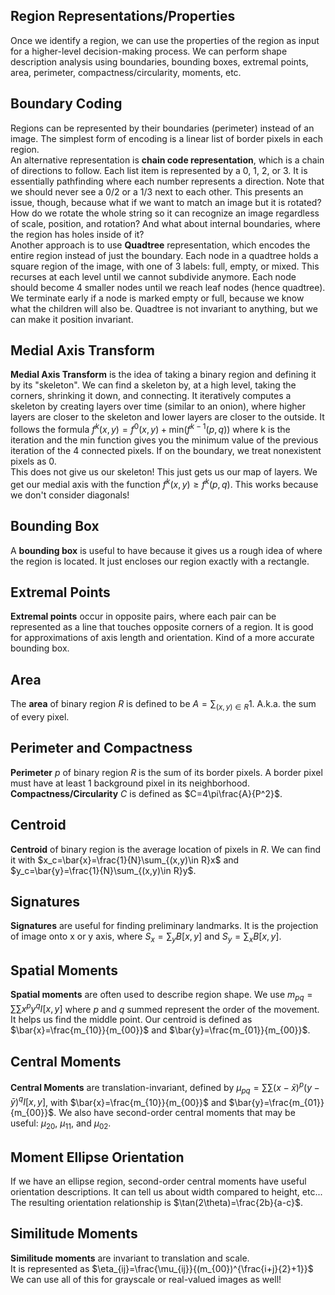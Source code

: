 ## Region Representations/Properties

Once we identify a region, we can use the properties of the region as input for a higher-level decision-making process. We can perform shape description analysis using boundaries, bounding boxes, extremal points, area, perimeter, compactness/circularity, moments, etc.

## Boundary Coding

Regions can be represented by their boundaries (perimeter) instead of an image. The simplest form of encoding is a linear list of border pixels in each region.  
An alternative representation is **chain code representation**, which is a chain of directions to follow. Each list item is represented by a 0, 1, 2, or 3. It is essentially pathfinding where each number represents a direction. Note that we should never see a 0/2 or a 1/3 next to each other. This presents an issue, though, because what if we want to match an image but it is rotated? How do we rotate the whole string so it can recognize an image regardless of scale, position, and rotation? And what about internal boundaries, where the region has holes inside of it?  
Another approach is to use **Quadtree** representation, which encodes the entire region instead of just the boundary. Each node in a quadtree holds a square region of the image, with one of 3 labels: full, empty, or mixed. This recurses at each level until we cannot subdivide anymore. Each node should become 4 smaller nodes until we reach leaf nodes (hence quadtree). We terminate early if a node is marked empty or full, because we know what the children will also be. Quadtree is not invariant to anything, but we can make it position invariant.

## Medial Axis Transform

**Medial Axis Transform** is the idea of taking a binary region and defining it by its "skeleton". We can find a skeleton by, at a high level, taking the corners, shrinking it down, and connecting. It iteratively computes a skeleton by creating layers over time (similar to an onion), where higher layers are closer to the skeleton and lower layers are closer to the outside. It follows the formula $f^k(x,y)=f^0(x,y)+\text{min}(f^{k-1}(p,q))$ where k is the iteration and the $\text{min}$ function gives you the minimum value of the previous iteration of the 4 connected pixels. If on the boundary, we treat nonexistent pixels as 0.  
This does not give us our skeleton! This just gets us our map of layers. We get our medial axis with the function $f^k(x,y)\geq f^k(p,q)$. This works because we don't consider diagonals!

## Bounding Box

A **bounding box** is useful to have because it gives us a rough idea of where the region is located. It just encloses our region exactly with a rectangle.

## Extremal Points

**Extremal points** occur in opposite pairs, where each pair can be represented as a line that touches opposite corners of a region. It is good for approximations of axis length and orientation. Kind of a more accurate bounding box.

## Area

The **area** of binary region $R$ is defined to be $A=\sum_{(x,y)\in R}1$. A.k.a. the sum of every pixel.

## Perimeter and Compactness

**Perimeter** $p$ of binary region $R$ is the sum of its border pixels. A border pixel must have at least 1 background pixel in its neighborhood.  
**Compactness/Circularity** $C$ is defined as $C=4\pi\frac{A}{P^2}$.

## Centroid

**Centroid** of binary region is the average location of pixels in $R$. We can find it with $x_c=\bar{x}=\frac{1}{N}\sum_{(x,y)\in R}x$ and $y_c=\bar{y}=\frac{1}{N}\sum_{(x,y)\in R}y$.

## Signatures

**Signatures** are useful for finding preliminary landmarks. It is the projection of image onto x or y axis, where $S_x=\sum_y B[x,y]$ and $S_y=\sum_x B[x,y]$.

## Spatial Moments

**Spatial moments** are often used to describe region shape. We use $m_{pq}=\sum\sum{x^py^qI[x,y]}$ where $p$ and $q$ summed represent the order of the movement. It helps us find the middle point. Our centroid is defined as $\bar{x}=\frac{m_{10}}{m_{00}}$ and $\bar{y}=\frac{m_{01}}{m_{00}}$.

## Central Moments

**Central Moments** are translation-invariant, defined by $\mu_{pq}=\sum\sum{(x-\bar{x})^p(y-\bar{y})^qI[x,y]}$, with $\bar{x}=\frac{m_{10}}{m_{00}}$ and $\bar{y}=\frac{m_{01}}{m_{00}}$. We also have second-order central moments that may be useful: $\mu_{20}$, $\mu_{11}$, and $\mu_{02}$.

## Moment Ellipse Orientation

If we have an ellipse region, second-order central moments have useful orientation descriptions. It can tell us about width compared to height, etc...  
The resulting orientation relationship is $\tan(2\theta)=\frac{2b}{a-c}$.

## Similitude Moments

**Similitude moments** are invariant to translation and scale.  
It is represented as $\eta_{ij}=\frac{\mu_{ij}}{(m_{00})^{\frac{i+j}{2}+1}}$  
We can use all of this for grayscale or real-valued images as well!
